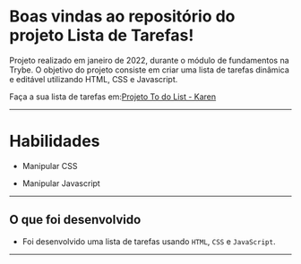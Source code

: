 # Boas vindas ao repositório do projeto Lista de Tarefas!

Projeto realizado em janeiro de 2022, durante o módulo de fundamentos na Trybe. O objetivo do projeto consiste em criar uma lista de tarefas dinâmica e editável utilizando HTML, CSS e Javascript.


Faça a sua lista de tarefas em:[Projeto To do List - Karen](https://to-do-list-five-nu.vercel.app/)

---

# Habilidades

- Manipular CSS

- Manipular Javascript

--- 

## O que foi desenvolvido

- Foi desenvolvido uma lista de tarefas usando `HTML`, `CSS` e `JavaScript`.

---

